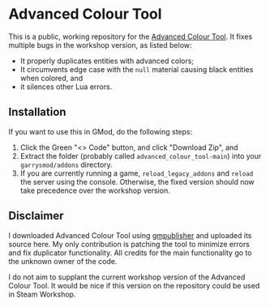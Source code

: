 # Advanced Colour Tool

This is a public, working repository for the [Advanced Colour Tool](https://steamcommunity.com/sharedfiles/filedetails/?id=692778306). It fixes multiple bugs in the workshop version, as listed below:
- It properly duplicates entities with advanced colors;
- It circumvents edge case with the `null` material causing black entities when colored, and
- it silences other Lua errors.

## Installation
If you want to use this in GMod, do the following steps:
1. Click the Green "<> Code" button, and click "Download Zip", and
2. Extract the folder (probably called `advanced_colour_tool-main`) into your `garrysmod/addons` directory.
3. If you are currently running a game, `reload_legacy_addons` and `reload` the server using the console. Otherwise, the fixed version should now take precedence over the workshop version.

## Disclaimer
I downloaded Advanced Colour Tool using [gmpublisher](https://github.com/WilliamVenner/gmpublisher) and uploaded its source here. My only contribution is patching the tool to minimize errors and fix duplicator functionality. All credits for the main functionality go to the unknown owner of the code. 

I do not aim to supplant the current workshop version of the Advanced Colour Tool. It would be nice if this version on the repository could be used in Steam Workshop.
